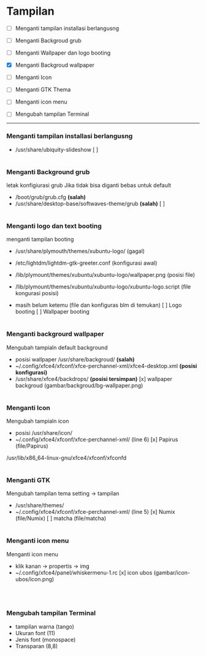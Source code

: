 # Tampilan

- [ ] Menganti tampilan installasi berlangusng
- [ ] Menganti Backgroud grub			
- [ ] Menganti Wallpaper dan logo booting
- [x] Menganti Backgroud wallpaper
- [ ] Menganti Icon		
- [ ] Menganti GTK Thema				
- [ ] Menganti icon menu
- [ ] Mengubah tampilan Terminal


--------------------------------------------------------------------------------------------------------------------


### Menganti tampilan installasi berlangusng
* /usr/share/ubiquity-slideshow
[ ]
<br><br>

### Menganti Background grub
letak konfigiurasi grub
Jika tidak bisa diganti bebas untuk default
* /boot/grub/grub.cfg <b>(salah)</b>
* /usr/share/desktop-base/softwaves-theme/grub <b>(salah)</b>
[ ]
<br><br>

### Menganti logo dan text booting
menganti tampilan booting
* /usr/share/plymouth/themes/xubuntu-logo/ (gagal)
* /etc/lightdm/lightdm-gtk-greeter.conf (konfigurasi awal)
* /lib/plymount/themes/xubuntu/xubuntu-logo/wallpaper.png (posisi file)
* /lib/plymount/themes/xubuntu/xubuntu-logo/xubuntu-logo.script (file kongurasi posisi)

* masih belum ketemu (file dan konfiguras blm di temukan)
[ ] Logo booting
[ ] Wallpaper booting
<br><br>

### Menganti backgrourd wallpaper
Mengubah tampialn default background
* posisi wallpaper /usr/share/backgroud/ <b>(salah)</b>
* ~/.config/xfce4/xfconf/xfce-perchannel-xml/xfce4-desktop.xml <b>(posisi konfigurasi)</b>
* /usr/share/xfce4/backdrops/ <b>(posisi tersimpan)</b>
[x] wallpaper backgroud (gambar/backgroud/bg-wallpaper.png)
<br><br>

### Menganti Icon
Mengubah tampialn icon
* posisi /usr/share/icon/
* ~/.config/xfce4/xfconf/xfce-perchannel-xml/ (line 6)
[x] Papirus (file/Papirus)

/usr/lib/x86_64-linux-gnu/xfce4/xfconf/xfconfd
<br><br>

### Menganti GTK
Mengubah tampilan tema
setting -> tampilan
* /usr/share/themes/ 
* ~/.config/xfce4/xfconf/xfce-perchannel-xml/ (line 5)
[x] Numix (file/Numix)
[ ] matcha (file/matcha)
<br><br>

### Menganti icon menu
Menganti icon menu
* klik kanan -> propertis -> img
* ~/.config/xfce4/panel/whiskermenu-1.rc
[x] icon ubos (gambar/icon-ubos/icon.png)

<br><br>

### Mengubah tampilan Terminal
 * tampilan warna (tango)
 * Ukuran font (11)
 * Jenis font (monospace)
 * Transparan (8,8)
